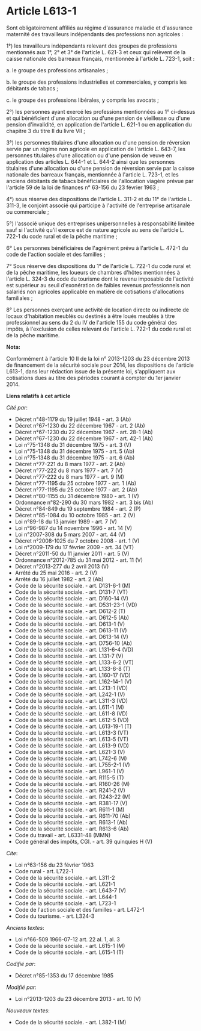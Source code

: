 # Article L613-1

Sont obligatoirement affiliés au régime d'assurance maladie et d'assurance maternité des travailleurs indépendants des
professions non agricoles : 

1°) les travailleurs indépendants relevant des groupes de professions mentionnés aux 1°, 2° et 3° de l'article L. 621-3 et
ceux qui relèvent de la caisse nationale des barreaux français, mentionnée à l'article L. 723-1, soit : 

a. le groupe des professions artisanales ; 

b. le groupe des professions industrielles et commerciales, y compris les débitants de tabacs ; 

c. le groupe des professions libérales, y compris les avocats ; 

2°) les personnes ayant exercé les professions mentionnées au 1° ci-dessus et qui bénéficient d'une allocation ou d'une
pension de vieillesse ou d'une pension d'invalidité, en application de l'article L. 621-1 ou en application du chapitre 3 du
titre II du livre VII ; 

3°) les personnes titulaires d'une allocation ou d'une pension de réversion servie par un régime non agricole en application
de l'article L. 643-7, les personnes titulaires d'une allocation ou d'une pension de veuve en application des articles L.
644-1 et L. 644-2 ainsi que les personnes titulaires d'une allocation ou d'une pension de réversion servie par la caisse
nationale des barreaux français, mentionnée à l'article L. 723-1, et les anciens débitants de tabacs bénéficiaires de
l'allocation viagère prévue par l'article 59 de la loi de finances n° 63-156 du 23 février 1963 ; 

4°) sous réserve des dispositions de l'article L. 311-2 et du 11° de l'article L. 311-3, le conjoint associé qui participe à
l'activité de l'entreprise artisanale ou commerciale ; 

5°) l'associé unique des entreprises unipersonnelles à responsabilité limitée sauf si l'activité qu'il exerce est de nature
agricole au sens de l'article L. 722-1 du code rural et de la pêche maritime ; 

6° Les personnes bénéficiaires de l'agrément prévu à l'article L. 472-1 du code de l'action sociale et des familles ; 

7° Sous réserve des dispositions du 1° de l'article L. 722-1 du code rural et de la pêche maritime, les loueurs de chambres
d'hôtes mentionnées à l'article L. 324-3 du code du tourisme dont le revenu imposable de l'activité est supérieur au seuil
d'exonération de faibles revenus professionnels non salariés non agricoles applicable en matière de cotisations d'allocations
familiales ; 

8° Les personnes exerçant une activité de location directe ou indirecte de locaux d'habitation meublés ou destinés à être
loués meublés à titre professionnel au sens du 2 du IV de l'article 155 du code général des impôts, à l'exclusion de celles
relevant de l'article L. 722-1 du code rural et de la pêche maritime.

**Nota:**

Conformément à l'article 10 II de la loi n° 2013-1203 du 23 décembre 2013 de financement de la sécurité sociale pour 2014,
les dispositions de l'article L613-1, dans leur rédaction issue de la présente loi, s'appliquent aux cotisations dues au
titre des périodes courant à compter du 1er janvier 2014.

**Liens relatifs à cet article**

_Cité par_:

  - Décret n°48-1179 du 19 juillet 1948 - art. 3 (Ab)
  - Décret n°67-1230 du 22 décembre 1967 - art. 2 (Ab)
  - Décret n°67-1230 du 22 décembre 1967 - art. 28-1 (Ab)
  - Décret n°67-1230 du 22 décembre 1967 - art. 42-1 (Ab)
  - Loi n°75-1348 du 31 décembre 1975 - art. 3 (V)
  - Loi n°75-1348 du 31 décembre 1975 - art. 5 (Ab)
  - Loi n°75-1348 du 31 décembre 1975 - art. 6 (Ab)
  - Décret n°77-221 du 8 mars 1977 - art. 2 (Ab)
  - Décret n°77-222 du 8 mars 1977 - art. 7 (V)
  - Décret n°77-222 du 8 mars 1977 - art. 9 (M)
  - Décret n°77-1195 du 25 octobre 1977 - art. 1 (Ab)
  - Décret n°77-1195 du 25 octobre 1977 - art. 2 (Ab)
  - Décret n°80-1155 du 31 décembre 1980 - art. 1 (V)
  - Ordonnance n°82-290 du 30 mars 1982 - art. 3 bis (Ab)
  - Décret n°84-849 du 19 septembre 1984 - art. 2 (P)
  - Décret n°85-1084 du 10 octobre 1985 - art. 2 (V)
  - Loi n°89-18 du 13 janvier 1989 - art. 7 (V)
  - Loi n°96-987 du 14 novembre 1996 - art. 14 (V)
  - Loi n°2007-308 du 5 mars 2007 - art. 44 (V)
  - Décret n°2008-1025 du 7 octobre 2008 - art. 1 (V)
  - Loi n°2009-179 du 17 février 2009 - art. 34 (VT)
  - Décret n°2011-50 du 11 janvier 2011 - art. 5 (V)
  - Ordonnance n°2012-785 du 31 mai 2012 - art. 11 (V)
  - Décret n°2013-277 du 2 avril 2013 (V)
  - Arrêté du 25 mai 2016 - art. 2 (V)
  - Arrêté du 16 juillet 1982 - art. 2 (Ab)
  - Code de la sécurité sociale. - art. D131-6-1 (M)
  - Code de la sécurité sociale. - art. D131-7 (VT)
  - Code de la sécurité sociale. - art. D160-14 (V)
  - Code de la sécurité sociale. - art. D531-23-1 (VD)
  - Code de la sécurité sociale. - art. D612-2 (T)
  - Code de la sécurité sociale. - art. D612-5 (Ab)
  - Code de la sécurité sociale. - art. D613-1 (V)
  - Code de la sécurité sociale. - art. D613-11 (V)
  - Code de la sécurité sociale. - art. D613-14 (V)
  - Code de la sécurité sociale. - art. D756-10 (Ab)
  - Code de la sécurité sociale. - art. L131-6-4 (VD)
  - Code de la sécurité sociale. - art. L131-7 (V)
  - Code de la sécurité sociale. - art. L133-6-2 (VT)
  - Code de la sécurité sociale. - art. L133-6-8 (T)
  - Code de la sécurité sociale. - art. L160-17 (VD)
  - Code de la sécurité sociale. - art. L162-14-1 (V)
  - Code de la sécurité sociale. - art. L213-1 (VD)
  - Code de la sécurité sociale. - art. L242-1 (V)
  - Code de la sécurité sociale. - art. L311-3 (VD)
  - Code de la sécurité sociale. - art. L611-1 (M)
  - Code de la sécurité sociale. - art. L611-8 (VD)
  - Code de la sécurité sociale. - art. L612-5 (VD)
  - Code de la sécurité sociale. - art. L613-19-1 (T)
  - Code de la sécurité sociale. - art. L613-3 (VT)
  - Code de la sécurité sociale. - art. L613-5 (VT)
  - Code de la sécurité sociale. - art. L613-9 (VD)
  - Code de la sécurité sociale. - art. L621-3 (V)
  - Code de la sécurité sociale. - art. L742-6 (M)
  - Code de la sécurité sociale. - art. L755-2-1 (V)
  - Code de la sécurité sociale. - art. L961-1 (V)
  - Code de la sécurité sociale. - art. R115-5 (T)
  - Code de la sécurité sociale. - art. R160-26 (M)
  - Code de la sécurité sociale. - art. R241-2 (V)
  - Code de la sécurité sociale. - art. R243-22 (M)
  - Code de la sécurité sociale. - art. R381-17 (V)
  - Code de la sécurité sociale. - art. R611-1 (M)
  - Code de la sécurité sociale. - art. R611-70 (Ab)
  - Code de la sécurité sociale. - art. R613-1 (Ab)
  - Code de la sécurité sociale. - art. R613-6 (Ab)
  - Code du travail - art. L6331-48 (MMN)
  - Code général des impôts, CGI. - art. 39 quinquies H (V)

_Cite_:

  - Loi n°63-156 du 23 février 1963
  - Code rural - art. L722-1
  - Code de la sécurité sociale. - art. L311-2
  - Code de la sécurité sociale. - art. L621-1
  - Code de la sécurité sociale. - art. L643-7 (V)
  - Code de la sécurité sociale. - art. L644-1
  - Code de la sécurité sociale. - art. L723-1
  - Code de l'action sociale et des familles - art. L472-1
  - Code du tourisme. - art. L324-3

_Anciens textes_:

  - Loi n°66-509 1966-07-12 art. 22 al. 1, al. 3
  - Code de la sécurité sociale. - art. L615-1 (M)
  - Code de la sécurité sociale. - art. L615-1 (T)

_Codifié par_:

  - Décret n°85-1353 du 17 décembre 1985

_Modifié par_:

  - Loi n°2013-1203 du 23 décembre 2013 - art. 10 (V)

_Nouveaux textes_:

  - Code de la sécurité sociale. - art. L382-1 (M)
